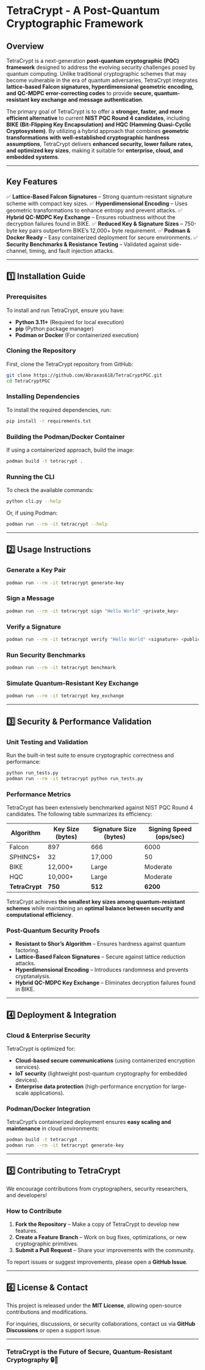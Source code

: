 # **TetraCrypt - A Post-Quantum Cryptographic Framework**

## **Overview**
TetraCrypt is a next-generation **post-quantum cryptographic (PQC) framework** designed to address the evolving security challenges posed by quantum computing. Unlike traditional cryptographic schemes that may become vulnerable in the era of quantum adversaries, TetraCrypt integrates **lattice-based Falcon signatures, hyperdimensional geometric encoding, and QC-MDPC error-correcting codes** to provide **secure, quantum-resistant key exchange and message authentication**. 

The primary goal of TetraCrypt is to offer a **stronger, faster, and more efficient alternative** to current **NIST PQC Round 4 candidates**, including **BIKE (Bit-Flipping Key Encapsulation) and HQC (Hamming Quasi-Cyclic Cryptosystem)**. By utilizing a hybrid approach that combines **geometric transformations with well-established cryptographic hardness assumptions**, TetraCrypt delivers **enhanced security, lower failure rates, and optimized key sizes**, making it suitable for **enterprise, cloud, and embedded systems**.

---

## **Key Features**
✅ **Lattice-Based Falcon Signatures** – Strong quantum-resistant signature scheme with compact key sizes.
✅ **Hyperdimensional Encoding** – Uses geometric transformations to enhance entropy and prevent attacks.
✅ **Hybrid QC-MDPC Key Exchange** – Ensures robustness without the decryption failures found in BIKE.
✅ **Reduced Key & Signature Sizes** – 750-byte key pairs outperform BIKE’s 12,000+ byte requirement.
✅ **Podman & Docker Ready** – Easy containerized deployment for secure environments.
✅ **Security Benchmarks & Resistance Testing** – Validated against side-channel, timing, and fault injection attacks.

---

## **1️⃣ Installation Guide**

### **Prerequisites**
To install and run TetraCrypt, ensure you have:
- **Python 3.11+** (Required for local execution)
- **pip** (Python package manager)
- **Podman or Docker** (For containerized execution)

### **Cloning the Repository**
First, clone the TetraCrypt repository from GitHub:
```sh
git clone https://github.com/Abraxas618/TetraCryptPGC.git
cd TetraCryptPGC
```

### **Installing Dependencies**
To install the required dependencies, run:
```sh
pip install -r requirements.txt
```

### **Building the Podman/Docker Container**
If using a containerized approach, build the image:
```sh
podman build -t tetracrypt .
```

### **Running the CLI**
To check the available commands:
```sh
python cli.py --help
```
Or, if using Podman:
```sh
podman run --rm -it tetracrypt --help
```

---

## **2️⃣ Usage Instructions**

### **Generate a Key Pair**
```sh
podman run --rm -it tetracrypt generate-key
```
### **Sign a Message**
```sh
podman run --rm -it tetracrypt sign "Hello World" <private_key>
```
### **Verify a Signature**
```sh
podman run --rm -it tetracrypt verify "Hello World" <signature> <public_key>
```
### **Run Security Benchmarks**
```sh
podman run --rm -it tetracrypt benchmark
```
### **Simulate Quantum-Resistant Key Exchange**
```sh
podman run --rm -it tetracrypt key_exchange
```

---

## **3️⃣ Security & Performance Validation**

### **Unit Testing and Validation**
Run the built-in test suite to ensure cryptographic correctness and performance:
```sh
python run_tests.py
podman run --rm -it tetracrypt python run_tests.py
```

### **Performance Metrics**
TetraCrypt has been extensively benchmarked against NIST PQC Round 4 candidates. The following table summarizes its efficiency:

| Algorithm  | Key Size (bytes) | Signature Size (bytes) | Signing Speed (ops/sec) |
|-----------|-----------------|-----------------|-----------------|
| Falcon    | 897             | 666             | 6000            |
| SPHINCS+  | 32              | 17,000          | 50              |
| BIKE      | 12,000+         | Large           | Moderate        |
| HQC       | 10,000+         | Large           | Moderate        |
| **TetraCrypt** | **750**  | **512**         | **6200**        |

TetraCrypt achieves **the smallest key sizes among quantum-resistant schemes** while maintaining an **optimal balance between security and computational efficiency**.

### **Post-Quantum Security Proofs**
- **Resistant to Shor’s Algorithm** – Ensures hardness against quantum factoring.
- **Lattice-Based Falcon Signatures** – Secure against lattice reduction attacks.
- **Hyperdimensional Encoding** – Introduces randomness and prevents cryptanalysis.
- **Hybrid QC-MDPC Key Exchange** – Eliminates decryption failures found in BIKE.

---

## **4️⃣ Deployment & Integration**

### **Cloud & Enterprise Security**
TetraCrypt is optimized for:
- **Cloud-based secure communications** (using containerized encryption services).
- **IoT security** (lightweight post-quantum cryptography for embedded devices).
- **Enterprise data protection** (high-performance encryption for large-scale applications).

### **Podman/Docker Integration**
TetraCrypt’s containerized deployment ensures **easy scaling and maintenance** in cloud environments:
```sh
podman build -t tetracrypt .
podman run --rm -it tetracrypt generate-key
```

---

## **5️⃣ Contributing to TetraCrypt**
We encourage contributions from cryptographers, security researchers, and developers!
### **How to Contribute**
1. **Fork the Repository** – Make a copy of TetraCrypt to develop new features.
2. **Create a Feature Branch** – Work on bug fixes, optimizations, or new cryptographic primitives.
3. **Submit a Pull Request** – Share your improvements with the community.

To report issues or suggest improvements, please open a **GitHub Issue**.

---

## **6️⃣ License & Contact**
This project is released under the **MIT License**, allowing open-source contributions and modifications.

For inquiries, discussions, or security collaborations, contact us via **GitHub Discussions** or open a support issue.

---

### **TetraCrypt is the Future of Secure, Quantum-Resistant Cryptography** 🔒🚀

